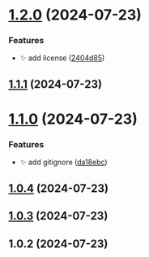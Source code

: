 # [1.2.0](https://github.com/odinGitGmail/OdinGG-AutoCreateChangelog/compare/v1.1.1...v1.2.0) (2024-07-23)


### Features

* ✨ add license ([2404d85](https://github.com/odinGitGmail/OdinGG-AutoCreateChangelog/commit/2404d85788c70327df59a744c08bc2a7c51c051d))



## [1.1.1](https://github.com/odinGitGmail/OdinGG-AutoCreateChangelog/compare/v1.1.0...v1.1.1) (2024-07-23)



# [1.1.0](https://github.com/odinGitGmail/OdinGG-AutoCreateChangelog/compare/v1.0.4...v1.1.0) (2024-07-23)


### Features

* ✨ add gitignore ([da18ebc](https://github.com/odinGitGmail/OdinGG-AutoCreateChangelog/commit/da18ebc9dd4644fe1fc858eb878785942bd71fd6))



## [1.0.4](https://github.com/odinGitGmail/OdinGG-AutoCreateChangelog/compare/v1.0.3...v1.0.4) (2024-07-23)



## [1.0.3](https://github.com/odinGitGmail/OdinGG-AutoCreateChangelog/compare/v1.0.2...v1.0.3) (2024-07-23)



## 1.0.2 (2024-07-23)



